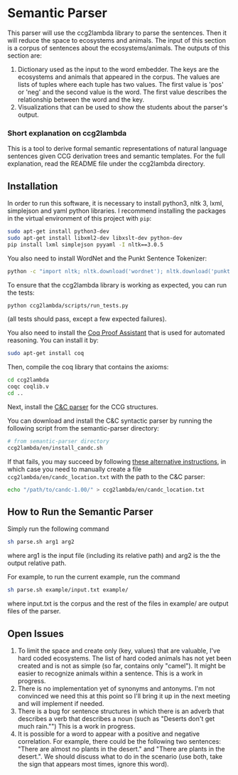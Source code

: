 # Semantic Parser

This parser will use the ccg2lambda library to parse the sentences. Then it will reduce the space to ecosystems and animals.
The input of this section is a corpus of sentences about the ecosystems/animals.
The outputs of this section are:
  1. Dictionary used as the input to the word embedder. The keys are the ecosystems and animals that appeared in the corpus. The values are lists of tuples where each tuple has two values. The first value is 'pos' or 'neg' and the second value is the word. The first value describes the relationship between the word and the key.
  2. Visualizations that can be used to show the students about the parser's output.

### Short explanation on ccg2lambda

This is a tool to derive formal semantic representations of
natural language sentences given CCG derivation trees and semantic templates.
For the full explanation, read the README file under the ccg2lambda directory.

## Installation

In order to run this software, it is necessary to install python3,
nltk 3, lxml, simplejson and yaml python libraries. I recommend installing the packages in the virtual environment of this project with `pip`:

```bash
sudo apt-get install python3-dev
sudo apt-get install libxml2-dev libxslt-dev python-dev
pip install lxml simplejson pyyaml -I nltk==3.0.5
```

You also need to install WordNet and the Punkt Sentence Tokenizer:

```bash
python -c "import nltk; nltk.download('wordnet'); nltk.download('punkt')"
```

To ensure that the ccg2lambda library is working as expected, you can run the tests:

```bash
python ccg2lambda/scripts/run_tests.py
```
(all tests should pass, except a few expected failures).

You also need to install the [Coq Proof Assistant](https://coq.inria.fr/) that is used for automated reasoning. You can install it by:

```bash
sudo apt-get install coq
```

Then, compile the coq library that contains the axioms:

```bash
cd ccg2lambda
coqc coqlib.v
cd ..
```

Next, install the [C&C parser](http://www.cl.cam.ac.uk/~sc609/candc-1.00.html) for the CCG structures.

You can download and install the C&C syntactic parser by running the following script
from the semantic-parser directory:

```bash
# from semantic-parser directory
ccg2lambda/en/install_candc.sh
```

If that fails, you may succeed by following [these alternative instructions](https://github.com/valeriobasile/learningbyreading#installation-of-the-cc-tools-and-boxer), in which case you need to manually create a file `ccg2lambda/en/candc_location.txt` with the path to the C&C parser:

```bash
echo "/path/to/candc-1.00/" > ccg2lambda/en/candc_location.txt
```

## How to Run the Semantic Parser

Simply run the following command
```bash
sh parse.sh arg1 arg2
```
where arg1 is the input file (including its relative path) and arg2 is the the output relative path.

For example, to run the current example, run the command
```bash
sh parse.sh example/input.txt example/
```
where input.txt is the corpus and the rest of the files in example/ are output files of the parser.

## Open Issues
1. To limit the space and create only (key, values) that are valuable, I've hard coded ecosystems. The list of hard coded animals has not yet been created and is not as simple (so far, contains only "camel"). It might be easier to recognize animals within a sentence. This is a work in progress.
2. There is no implementation yet of synonyms and antonyms. I'm not convinced we need this at this point so I'll bring it up in the next meeting and will implement if needed.
3. There is a bug for sentence structures in which there is an adverb that describes a verb that describes a noun (such as "Deserts don't get much rain."") This is a work in progress.
4. It is possible for a word to appear with a positive and negative correlation. For example, there could be the following two sentences: "There are almost no plants in the desert." and "There are plants in the desert.". We should discuss what to do in the scenario (use both, take the sign that appears most times, ignore this word).
